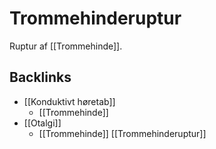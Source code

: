 # Trommehinderuptur
Ruptur af [[Trommehinde]].

## Backlinks
* [[Konduktivt høretab]]
	* [[Trommehinde]]
* [[Otalgi]]
	* [[Trommehinde]]
	[[Trommehinderuptur]]

<!-- {BearID:3E397636-ED35-4F46-9067-476AB386FDC2-6575-00000553DA7A2C98} -->
